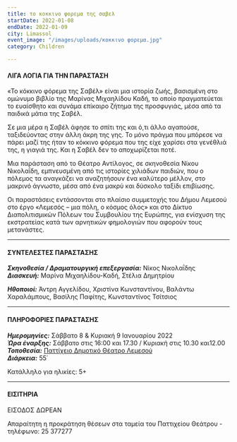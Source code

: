 ```yaml
---
title: το κοκκινο φορεμα της σαβελ
startDate: 2022-01-08
endDate: 2022-01-09
city: Limassol
event_image: "/images/uploads/κοκκινο φορεμα.jpg"
category: Children

---
```

#### ΛΙΓΑ ΛΟΓΙΑ ΓΙΑ ΤΗΝ ΠΑΡΑΣΤΑΣΗ

«Το κόκκινο φόρεμα της Σαβέλ» είναι μια ιστορία ζωής, βασισμένη στο ομώνυμο βιβλίο της Μαρίνας Μιχαηλίδου Καδή, το οποίο πραγματεύεται το ευαίσθητο και συνάμα επίκαιρο ζήτημα της προσφυγιάς, μέσα από τα παιδικά μάτια της Σαβέλ.

Σε μια μέρα η Σαβέλ άφησε το σπίτι της και ό,τι άλλο αγαπούσε, ταξιδεύοντας στην άλλη άκρη της γης. Το μόνο πράγμα που μπόρεσε να πάρει μαζί της ήταν το κόκκινο φόρεμα που της είχε χαρίσει στα γενέθλιά της, η γιαγιά της. Και η Σαβέλ δεν το αποχωρίζεται ποτέ.

Μια παράσταση από το Θέατρο Αντίλογος, σε σκηνοθεσία Νίκου Νικολαΐδη, εμπνευσμένη από τις ιστορίες χιλιάδων παιδιών, που ο πόλεμος τα αναγκάζει να αναζητήσουν ένα καλύτερο μέλλον, στο μακρινό άγνωστο, μέσα από ένα μακρύ και δύσκολο ταξίδι επιβίωσης.

Οι παραστάσεις εντάσσονται στο πλαίσιο συμμετοχής του Δήμου Λεμεσού στο έργο «Λεμεσός – μια πόλη, ο κόσμος όλος» και στο Δίκτυο Διαπολιτισμικών Πόλεων του Συμβουλίου της Ευρώπης, για ενίσχυση της εκστρατείας κατά των αρνητικών φημολογιών που αφορούν τους μετανάστες.

***

#### ΣΥΝΤΕΛΕΣΤΕΣ ΠΑΡΑΣΤΑΣΗΣ

**_Σκηνοθεσία / Δραματουργική επεξεργασία:_** Νίκος Νικολαΐδης  
**_Διασκευή:_** Μαρίνα Μιχαηλίδου-Καδή, Στέλια Δημητρίου

**_Ηθοποιοί:_** Άντρη Αγγελίδου, Χριστίνα Κωνσταντίνου, Βαλάντω Χαραλάμπους, Βασίλης Παφίτης, Κωνσταντίνος Τσίτσιος

***

#### ΠΛΗΡΟΦΟΡΙΕΣ ΠΑΡΑΣΤΑΣΗΣ

**_Ημερομηνίες:_** Σάββατο 8 & Κυριακή 9 Ιανουαρίου 2022  
**_Ώρα έναρξης:_** Σάββατο στις 16:00 και 17.30 / Κυριακή στις 10.30 και12.00  
**_Τοποθεσία:_** [Παττίχειο Δημοτικό Θέατρο Λεμεσού](https://www.google.com/maps/place/%CE%A0%CE%B1%CF%84%CF%84%CE%B9%CF%87%CE%B5%CE%AF%CE%BF+%CE%94%CE%B7%CE%BC%CE%BF%CF%84%CE%B9%CE%BA%CF%8C+%CE%98%CE%AD%CE%B1%CF%84%CF%81%CE%BF/@34.6808931,33.0414947,17z/data=!3m1!4b1!4m5!3m4!1s0x14e7330e3a40b37f:0xa33ce6e4d7f4bc8!8m2!3d34.6808931!4d33.0436834 "https://www.google.com/maps/place/%CE%A0%CE%B1%CF%84%CF%84%CE%B9%CF%87%CE%B5%CE%AF%CE%BF+%CE%94%CE%B7%CE%BC%CE%BF%CF%84%CE%B9%CE%BA%CF%8C+%CE%98%CE%AD%CE%B1%CF%84%CF%81%CE%BF/@34.6808931,33.0414947,17z/data=!3m1!4b1!4m5!3m4!1s0x14e7330e3a40b37f:0xa33ce6e4d7f4bc8!8m2!3d34.6808931!4d33.0436834")  
**_Διάρκεια:_** 55΄

Κατάλληλο για ηλικίες: 5+

***

#### ΕΙΣΙΤΗΡΙΑ

ΕΙΣΟΔΟΣ ΔΩΡΕΑΝ

Απαραίτητη η προκράτηση θέσεων στα ταμεία του Παττιχείου Θεάτρου - τηλέφωνο: 25 377277